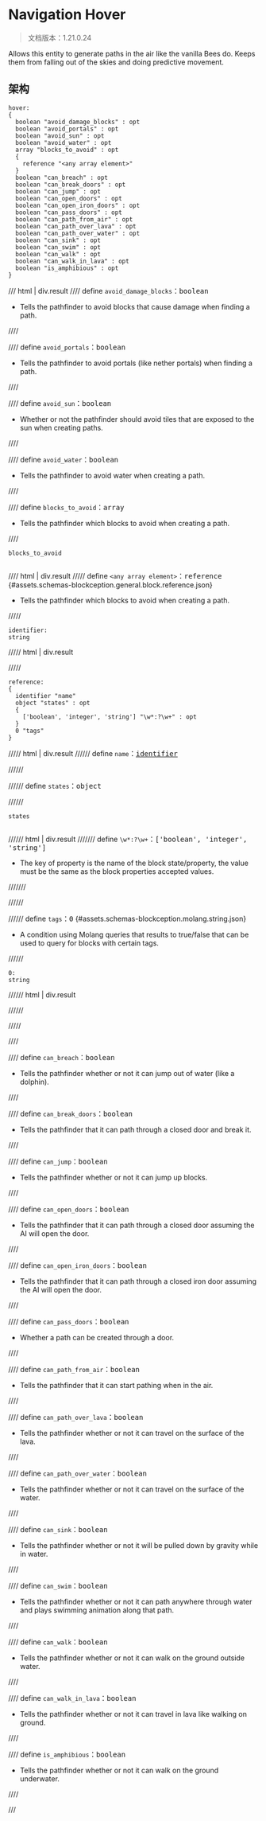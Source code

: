 # Navigation Hover

> 文档版本：1.21.0.24

Allows this entity to generate paths in the air like the vanilla Bees do. Keeps them from falling out of the skies and doing predictive movement.

## 架构

```mcschema
hover:
{
  boolean "avoid_damage_blocks" : opt
  boolean "avoid_portals" : opt
  boolean "avoid_sun" : opt
  boolean "avoid_water" : opt
  array "blocks_to_avoid" : opt
  {
    reference "<any array element>"
  }
  boolean "can_breach" : opt
  boolean "can_break_doors" : opt
  boolean "can_jump" : opt
  boolean "can_open_doors" : opt
  boolean "can_open_iron_doors" : opt
  boolean "can_pass_doors" : opt
  boolean "can_path_from_air" : opt
  boolean "can_path_over_lava" : opt
  boolean "can_path_over_water" : opt
  boolean "can_sink" : opt
  boolean "can_swim" : opt
  boolean "can_walk" : opt
  boolean "can_walk_in_lava" : opt
  boolean "is_amphibious" : opt
}

```

/// html | div.result
//// define
`avoid_damage_blocks`：<samp>boolean</samp>

- Tells the pathfinder to avoid blocks that cause damage when finding a path.


////


//// define
`avoid_portals`：<samp>boolean</samp>

- Tells the pathfinder to avoid portals (like nether portals) when finding a path.


////


//// define
`avoid_sun`：<samp>boolean</samp>

- Whether or not the pathfinder should avoid tiles that are exposed to the sun when creating paths.


////


//// define
`avoid_water`：<samp>boolean</samp>

- Tells the pathfinder to avoid water when creating a path.


////


//// define
`blocks_to_avoid`：<samp>array</samp>

- Tells the pathfinder which blocks to avoid when creating a path.


////

<div class="language-text highlight"><span class="filename"><code>blocks_to_avoid</code></span><pre id="__code_1"><span></span></pre></div>

//// html | div.result
///// define
`<any array element>`：<samp>reference</samp> {#assets.schemas-blockception.general.block.reference.json}

- Tells the pathfinder which blocks to avoid when creating a path.


/////

```mcschema
identifier:
string

```

///// html | div.result

/////



```mcschema
reference:
{
  identifier "name"
  object "states" : opt
  {
    ['boolean', 'integer', 'string'] "\w*:?\w+" : opt
  }
  0 "tags"
}

```

///// html | div.result
////// define
`name`：<samp>[identifier](#assets.schemas-blockception.general.block.identifier.json)</samp>


//////


////// define
`states`：<samp>object</samp>


//////

<div class="language-text highlight"><span class="filename"><code>states</code></span><pre id="__code_1"><span></span></pre></div>

////// html | div.result
/////// define
`\w*:?\w+`：<samp>['boolean', 'integer', 'string']</samp>

- The key of property is the name of the block state/property, the value must be the same as the block properties accepted values.


///////


//////


////// define
`tags`：<samp>0</samp> {#assets.schemas-blockception.molang.string.json}

- A condition using Molang queries that results to true/false that can be used to query for blocks with certain tags.


//////

```mcschema
0:
string

```

////// html | div.result

//////



/////




////


//// define
`can_breach`：<samp>boolean</samp>

- Tells the pathfinder whether or not it can jump out of water (like a dolphin).


////


//// define
`can_break_doors`：<samp>boolean</samp>

- Tells the pathfinder that it can path through a closed door and break it.


////


//// define
`can_jump`：<samp>boolean</samp>

- Tells the pathfinder whether or not it can jump up blocks.


////


//// define
`can_open_doors`：<samp>boolean</samp>

- Tells the pathfinder that it can path through a closed door assuming the AI will open the door.


////


//// define
`can_open_iron_doors`：<samp>boolean</samp>

- Tells the pathfinder that it can path through a closed iron door assuming the AI will open the door.


////


//// define
`can_pass_doors`：<samp>boolean</samp>

- Whether a path can be created through a door.


////


//// define
`can_path_from_air`：<samp>boolean</samp>

- Tells the pathfinder that it can start pathing when in the air.


////


//// define
`can_path_over_lava`：<samp>boolean</samp>

- Tells the pathfinder whether or not it can travel on the surface of the lava.


////


//// define
`can_path_over_water`：<samp>boolean</samp>

- Tells the pathfinder whether or not it can travel on the surface of the water.


////


//// define
`can_sink`：<samp>boolean</samp>

- Tells the pathfinder whether or not it will be pulled down by gravity while in water.


////


//// define
`can_swim`：<samp>boolean</samp>

- Tells the pathfinder whether or not it can path anywhere through water and plays swimming animation along that path.


////


//// define
`can_walk`：<samp>boolean</samp>

- Tells the pathfinder whether or not it can walk on the ground outside water.


////


//// define
`can_walk_in_lava`：<samp>boolean</samp>

- Tells the pathfinder whether or not it can travel in lava like walking on ground.


////


//// define
`is_amphibious`：<samp>boolean</samp>

- Tells the pathfinder whether or not it can walk on the ground underwater.


////


///

